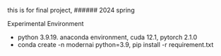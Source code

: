 this is for final project, ###### 2024 spring

Experimental Environment
- python 3.9.19. anaconda environment, cuda 12.1, pytorch 2.1.0
- conda create -n modernai python=3.9, pip install -r requirement.txt

